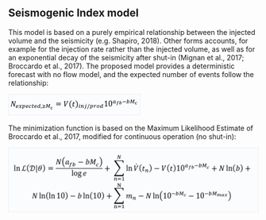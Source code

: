 ## Seismogenic Index model
This model is based on a purely empirical relationship between the injected volume and the 
seismicity (e.g. Shapiro, 2018).  Other forms accounts, for example for the injection rate rather than the injected volume, as well as for an exponential decay of the seismicity after shut-in (Mignan et al., 2017; Broccardo et al., 2017).
The proposed model provides a deterministic forecast with no flow model, and the expected number of events follow the relationship:

![equation](https://github.com/RitzVanille/HengillSeismicityForecastingModels/raw/main/SeismogenicIndex/Nexpected_SeismogenicIndex.png)

The minimization function is based on the Maximum Likelihood Estimate of Broccardo et al., 2017, modified for continuous operation (no shut-in): 

![equation](https://github.com/RitzVanille/HengillSeismicityForecastingModels/raw/main/SeismogenicIndex/MLE_SeismogenicIndex.png)
